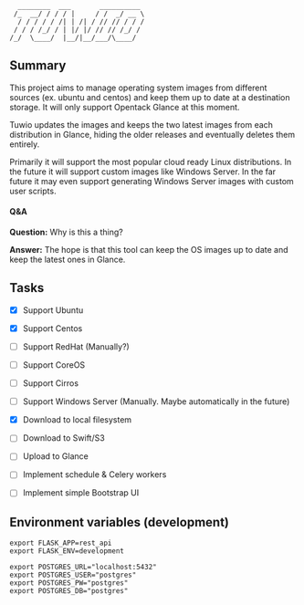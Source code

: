       ________  ___       __________ 
     /_  __/ / / / |     / /  _/ __ \
      / / / / / /| | /| / // // / / /
     / / / /_/ / | |/ |/ // // /_/ / 
    /_/  \____/  |__/|__/___/\____/  
                                     

## Summary
This project aims to manage operating system images from different sources (ex. ubuntu and centos) and keep them up to date at a destination storage. It will only support Opentack Glance at this moment.

Tuwio updates the images and keeps the two latest images from each distribution in Glance, hiding the older releases and eventually deletes them entirely.

Primarily it will support the most popular cloud ready Linux distributions. In the future it will support custom images like Windows Server.
In the far future it may even support generating Windows Server images with custom user scripts.


#### Q&A
**Question:** Why is this a thing?

**Answer:** The hope is that this tool can keep the OS images up to date and keep the latest ones in Glance.


## Tasks
- [x] Support Ubuntu
- [x] Support Centos
- [ ] Support RedHat (Manually?)
- [ ] Support CoreOS
- [ ] Support Cirros
- [ ] Support Windows Server (Manually. Maybe automatically in the future)
- [x] Download to local filesystem
- [ ] Download to Swift/S3
- [ ] Upload to Glance
- [ ] Implement schedule & Celery workers
- [ ] Implement simple Bootstrap UI


## Environment variables (development)
    export FLASK_APP=rest_api
    export FLASK_ENV=development
    
    export POSTGRES_URL="localhost:5432"
    export POSTGRES_USER="postgres"
    export POSTGRES_PW="postgres"
    export POSTGRES_DB="postgres"
